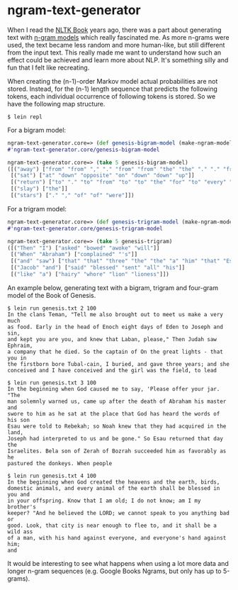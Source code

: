 # ngram-text-generator

When I read the [NLTK Book](https://www.nltk.org/book/) years ago, there was a part about generating text with [n-gram models](https://en.wikipedia.org/wiki/N-gram#n-gram_models) which really fascinated me. As more n-grams were used, the text became less random and more human-like, but still different from the input text. This really made me want to understand how such an effect could be achieved and learn more about NLP. It's something silly and fun that I felt like recreating.

When creating the (n-1)-order Markov model actual probabilities are not stored. Instead, for the (n-1) length sequence that predicts the following tokens, each individual occurrence of following tokens is stored. So we have the following map structure.

```
$ lein repl
```
For a bigram model:
```clojure
ngram-text-generator.core=> (def genesis-bigram-model (make-ngram-model (make-ngrams (tokenize (read-file "resources/texts/genesis.txt")) 2)))
#'ngram-text-generator.core/genesis-bigram-model

ngram-text-generator.core=> (take 5 genesis-bigram-model)
([("away") ["from" "from" "," "." "from" "from" "the" "the" "." "." "from" "from" "the" "the" "." "." "their" "from" "from" "from" "in" "your" "my" "my" "from" "from" "-" "," ";" "to" "my" "my" "my" "," "the" "from" "all" "my" "with" "empty-handed" "." "the" "," "," "from" "with" "from"]]
 [("sat") ["at" "down" "opposite" "on" "down" "down" "up"]]
 [("return") ["to" "." "to" "from" "to" "to" "the" "for" "to" "every" "."]]
 [("slay") ["the"]]
 [("stars") ["." "," "of" "of" "were"]])
```
For a trigram model:
```clojure
ngram-text-generator.core=> (def genesis-trigram-model (make-ngram-model (make-ngrams (tokenize (read-file "resources/texts/genesis.txt")) 3)))
#'ngram-text-generator.core/genesis-trigram-model

ngram-text-generator.core=> (take 5 genesis-trigram)
([("Then" "I") ["asked" "bowed" "awoke" "will"]]
 [("When" "Abraham") ["complained" "'s"]]
 [("and" "saw") ["that" "that" "three" "the" "the" "a" "him" "that" "Esau" "the" "that" "his"]
 [("Jacob" "and") ["said" "blessed" "sent" "all" "his"]]
 [("like" "a") ["hairy" "whore" "lion" "lioness"]])
```

An example below, generating text with a bigram, trigram and four-gram model of the Book of Genesis.

```
$ lein run genesis.txt 2 100
In the clans Teman, "Tell me also brought out to meet us make a very much
as food. Early in the head of Enoch eight days of Eden to Joseph and sin,
and kept you are you, and knew that Laban, please," Then Judah saw Ephraim,
a company that he died. So the captain of On the great lights - that you in
the firstborn bore Tubal-cain, I buried, and gave three years; and she
conceived and I have conceived and the girl was the field, to lead

$ lein run genesis.txt 3 100
In the beginning when God caused me to say, 'Please offer your jar. "The
man solemnly warned us, came up after the death of Abraham his master and
swore to him as he sat at the place that God has heard the words of his son
Esau were told to Rebekah; so Noah knew that they had acquired in the land,
Joseph had interpreted to us and be gone." So Esau returned that day the
Israelites. Bela son of Zerah of Bozrah succeeded him as favorably as he
pastured the donkeys. When people

$ lein run genesis.txt 4 100
In the beginning when God created the heavens and the earth, birds,
domestic animals, and every animal of the earth shall be blessed in you and
in your offspring. Know that I am old; I do not know; am I my brother's
keeper? "And he believed the LORD; we cannot speak to you anything bad or
good. Look, that city is near enough to flee to, and it shall be a wild ass
of a man, with his hand against everyone, and everyone's hand against him;
and
```

It would be interesting to see what happens when using a lot more data and longer n-gram sequences (e.g. Google Books Ngrams, but only has up to 5-grams).
